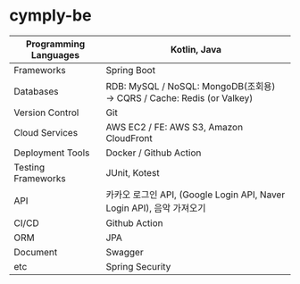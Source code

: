 # cymply-be


| Programming Languages | Kotlin, Java |
| --- | --- |
| Frameworks | Spring Boot |
| Databases | RDB: MySQL / NoSQL: MongoDB(조회용) → CQRS / Cache: Redis (or Valkey) |
| Version Control | Git |
| Cloud Services | AWS EC2 / FE: AWS S3, Amazon CloudFront |
| Deployment Tools | Docker / Github Action |
| Testing Frameworks | JUnit, Kotest |
| API | 카카오 로그인 API, (Google Login API, Naver Login API), 음악 가져오기 |
| CI/CD | Github Action |
| ORM | JPA |
| Document | Swagger |
| etc | Spring Security |
